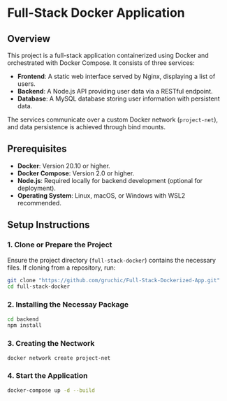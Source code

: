 # Full-Stack Docker Application  

## Overview
This project is a full-stack application containerized using Docker and orchestrated with Docker Compose. It consists of three services:
- **Frontend**: A static web interface served by Nginx, displaying a list of users.
- **Backend**: A Node.js API providing user data via a RESTful endpoint.
- **Database**: A MySQL database storing user information with persistent data.

The services communicate over a custom Docker network (`project-net`), and data persistence is achieved through bind mounts.

## Prerequisites
- **Docker**: Version 20.10 or higher.
- **Docker Compose**: Version 2.0 or higher.
- **Node.js**: Required locally for backend development (optional for deployment).
- **Operating System**: Linux, macOS, or Windows with WSL2 recommended.

## Setup Instructions

### 1. Clone or Prepare the Project
Ensure the project directory (`full-stack-docker`) contains the necessary files. If cloning from a repository, run:
```bash
git clone "https://github.com/gruchic/Full-Stack-Dockerized-App.git"
cd full-stack-docker
```
### 2. Installing the Necessay Package
```bash
cd backend
npm install
```
### 3. Creating the Nectwork
```bash
docker network create project-net
```
### 4. Start the Application
```bash
docker-compose up -d --build
```
